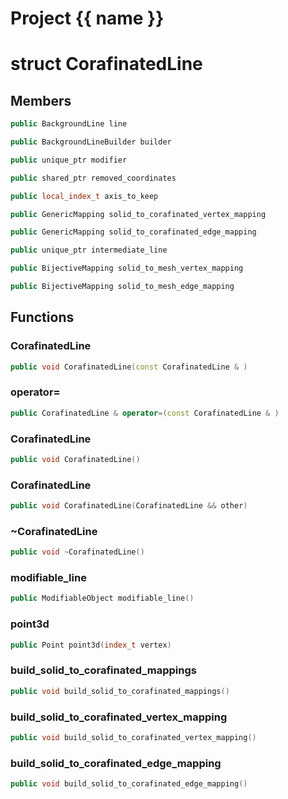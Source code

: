 <script setup>
import {useRoute} from 'vitepress'
const {path} = useRoute()
const tokens = path.split('/')
const words = tokens[2].split('-');
for (let i = 0; i < words.length; i++) {
    words[i] = words[i].charAt(0).toUpperCase() + words[i].slice(1);
    words[i] = words[i].replace('geode', 'Geode')
}
const name = words.join('-');
</script>
# Project {{ name }}

# struct CorafinatedLine


## Members

```cpp
public BackgroundLine line

```

```cpp
public BackgroundLineBuilder builder

```

```cpp
public unique_ptr modifier

```

```cpp
public shared_ptr removed_coordinates

```

```cpp
public local_index_t axis_to_keep

```

```cpp
public GenericMapping solid_to_corafinated_vertex_mapping

```

```cpp
public GenericMapping solid_to_corafinated_edge_mapping

```

```cpp
public unique_ptr intermediate_line

```

```cpp
public BijectiveMapping solid_to_mesh_vertex_mapping

```

```cpp
public BijectiveMapping solid_to_mesh_edge_mapping

```



## Functions

### CorafinatedLine

```cpp
public void CorafinatedLine(const CorafinatedLine & )
```


### operator=

```cpp
public CorafinatedLine & operator=(const CorafinatedLine & )
```


### CorafinatedLine

```cpp
public void CorafinatedLine()
```


### CorafinatedLine

```cpp
public void CorafinatedLine(CorafinatedLine && other)
```


### ~CorafinatedLine

```cpp
public void ~CorafinatedLine()
```


### modifiable_line

```cpp
public ModifiableObject modifiable_line()
```


### point3d

```cpp
public Point point3d(index_t vertex)
```


### build_solid_to_corafinated_mappings

```cpp
public void build_solid_to_corafinated_mappings()
```


### build_solid_to_corafinated_vertex_mapping

```cpp
public void build_solid_to_corafinated_vertex_mapping()
```


### build_solid_to_corafinated_edge_mapping

```cpp
public void build_solid_to_corafinated_edge_mapping()
```




